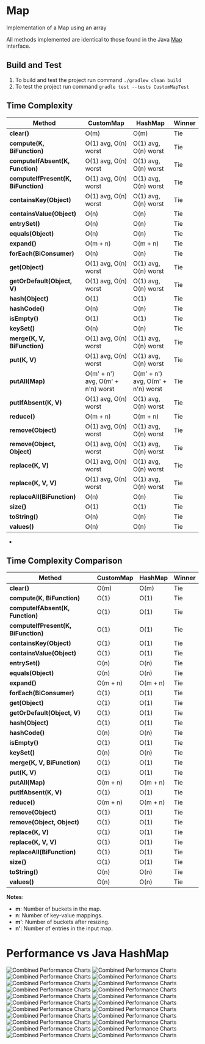# Map
Implementation of a Map using an array

All methods implemented are identical to those found in the Java [Map](https://docs.oracle.com/javase/8/docs/api/java/util/Map.html) interface.

## Build and Test

1. To build and test the project run command `./gradlew clean build`
2. To test the project run command `gradle test --tests CustomMapTest`

## Time Complexity

| Method                              | CustomMap                         | HashMap                           | Winner |
|-------------------------------------|-----------------------------------|-----------------------------------|--------|
| **clear()**                         | O(m)                              | O(m)                              | Tie    |
| **compute(K, BiFunction)**          | O(1) avg, O(n) worst              | O(1) avg, O(n) worst              | Tie    |
| **computeIfAbsent(K, Function)**    | O(1) avg, O(n) worst              | O(1) avg, O(n) worst              | Tie    |
| **computeIfPresent(K, BiFunction)** | O(1) avg, O(n) worst              | O(1) avg, O(n) worst              | Tie    |
| **containsKey(Object)**             | O(1) avg, O(n) worst              | O(1) avg, O(n) worst              | Tie    |
| **containsValue(Object)**           | O(n)                              | O(n)                              | Tie    |
| **entrySet()**                      | O(n)                              | O(n)                              | Tie    |
| **equals(Object)**                  | O(n)                              | O(n)                              | Tie    |
| **expand()**                        | O(m + n)                          | O(m + n)                          | Tie    |
| **forEach(BiConsumer)**             | O(n)                              | O(n)                              | Tie    |
| **get(Object)**                     | O(1) avg, O(n) worst              | O(1) avg, O(n) worst              | Tie    |
| **getOrDefault(Object, V)**         | O(1) avg, O(n) worst              | O(1) avg, O(n) worst              | Tie    |
| **hash(Object)**                    | O(1)                              | O(1)                              | Tie    |
| **hashCode()**                      | O(n)                              | O(n)                              | Tie    |
| **isEmpty()**                       | O(1)                              | O(1)                              | Tie    |
| **keySet()**                        | O(n)                              | O(n)                              | Tie    |
| **merge(K, V, BiFunction)**         | O(1) avg, O(n) worst              | O(1) avg, O(n) worst              | Tie    |
| **put(K, V)**                       | O(1) avg, O(n) worst              | O(1) avg, O(n) worst              | Tie    |
| **putAll(Map)**                     | O(m' + n') avg, O(m' + n'n) worst | O(m' + n') avg, O(m' + n'n) worst | Tie    |
| **putIfAbsent(K, V)**               | O(1) avg, O(n) worst              | O(1) avg, O(n) worst              | Tie    |
| **reduce()**                        | O(m + n)                          | O(m + n)                          | Tie    |
| **remove(Object)**                  | O(1) avg, O(n) worst              | O(1) avg, O(n) worst              | Tie    |
| **remove(Object, Object)**          | O(1) avg, O(n) worst              | O(1) avg, O(n) worst              | Tie    |
| **replace(K, V)**                   | O(1) avg, O(n) worst              | O(1) avg, O(n) worst              | Tie    |
| **replace(K, V, V)**                | O(1) avg, O(n) worst              | O(1) avg, O(n) worst              | Tie    |
| **replaceAll(BiFunction)**          | O(n)                              | O(n)                              | Tie    |
| **size()**                          | O(1)                              | O(1)                              | Tie    |
| **toString()**                      | O(n)                              | O(n)                              | Tie    |
| **values()**                        | O(n)                              | O(n)                              | Tie    |
- 
## Time Complexity Comparison

| Method                              | CustomMap | HashMap  | Winner |
|-------------------------------------|-----------|----------|--------|
| **clear()**                         | O(m)      | O(m)     | Tie    |
| **compute(K, BiFunction)**          | O(1)      | O(1)     | Tie    |
| **computeIfAbsent(K, Function)**    | O(1)      | O(1)     | Tie    |
| **computeIfPresent(K, BiFunction)** | O(1)      | O(1)     | Tie    |
| **containsKey(Object)**             | O(1)      | O(1)     | Tie    |
| **containsValue(Object)**           | O(1)      | O(1)     | Tie    |
| **entrySet()**                      | O(n)      | O(n)     | Tie    |
| **equals(Object)**                  | O(n)      | O(n)     | Tie    |
| **expand()**                        | O(m + n)  | O(m + n) | Tie    |
| **forEach(BiConsumer)**             | O(1)      | O(1)     | Tie    |
| **get(Object)**                     | O(1)      | O(1)     | Tie    |
| **getOrDefault(Object, V)**         | O(1)      | O(1)     | Tie    |
| **hash(Object)**                    | O(1)      | O(1)     | Tie    |
| **hashCode()**                      | O(n)      | O(n)     | Tie    |
| **isEmpty()**                       | O(1)      | O(1)     | Tie    |
| **keySet()**                        | O(n)      | O(n)     | Tie    |
| **merge(K, V, BiFunction)**         | O(1)      | O(1)     | Tie    |
| **put(K, V)**                       | O(1)      | O(1)     | Tie    |
| **putAll(Map)**                     | O(m + n)  | O(m + n) | Tie    |
| **putIfAbsent(K, V)**               | O(1)      | O(1)     | Tie    |
| **reduce()**                        | O(m + n)  | O(m + n) | Tie    |
| **remove(Object)**                  | O(1)      | O(1)     | Tie    |
| **remove(Object, Object)**          | O(1)      | O(1)     | Tie    |
| **replace(K, V)**                   | O(1)      | O(1)     | Tie    |
| **replace(K, V, V)**                | O(1)      | O(1)     | Tie    |
| **replaceAll(BiFunction)**          | O(1)      | O(1)     | Tie    |
| **size()**                          | O(1)      | O(1)     | Tie    |
| **toString()**                      | O(n)      | O(n)     | Tie    |
| **values()**                        | O(n)      | O(n)     | Tie    |

**Notes**:
- **m**: Number of buckets in the map.
- **n**: Number of key-value mappings.
- **m'**: Number of buckets after resizing.
- **n'**: Number of entries in the input map.

# Performance vs Java HashMap

![Combined Performance Charts](PerformanceTesting/clear().png)
![Combined Performance Charts](PerformanceTesting/compute(K,Bifunction).png)
![Combined Performance Charts](PerformanceTesting/computeIfPresent(K,BiFunction).png)
![Combined Performance Charts](PerformanceTesting/computerIfAbsent(K,Function).png)
![Combined Performance Charts](PerformanceTesting/containsKey(K).png)
![Combined Performance Charts](PerformanceTesting/containsValue(V).png)
![Combined Performance Charts](PerformanceTesting/entrySet().png)
![Combined Performance Charts](PerformanceTesting/equals(Object%20o).png)
![Combined Performance Charts](PerformanceTesting/forEach(BiConsumer).png)
![Combined Performance Charts](PerformanceTesting/get(K,V).png)
![Combined Performance Charts](PerformanceTesting/getOrDefault(K,V).png)
![Combined Performance Charts](PerformanceTesting/keySet().png)
![Combined Performance Charts](PerformanceTesting/merge(K,V,BiFunction).png)
![Combined Performance Charts](PerformanceTesting/put(K,V).png)
![Combined Performance Charts](PerformanceTesting/putAll(Map).png)
![Combined Performance Charts](PerformanceTesting/putIfAbsent(K,V).png)
![Combined Performance Charts](PerformanceTesting/remove(K).png)
![Combined Performance Charts](PerformanceTesting/remove(K,V).png)
![Combined Performance Charts](PerformanceTesting/replace(K,V).png)
![Combined Performance Charts](PerformanceTesting/replace(K,V,V).png)
![Combined Performance Charts](PerformanceTesting/toString().png)
![Combined Performance Charts](PerformanceTesting/values().png)
